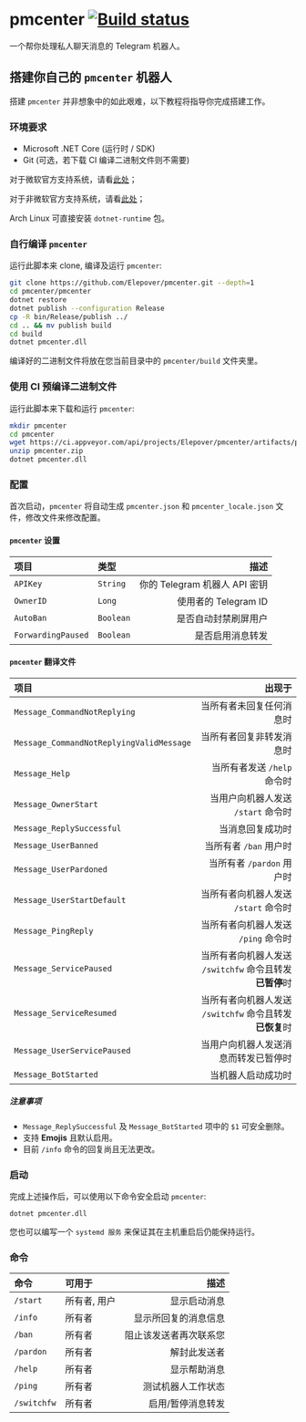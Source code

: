 # pmcenter [![Build status](https://ci.appveyor.com/api/projects/status/gmbdiackw0563980?svg=true)](https://ci.appveyor.com/project/Elepover/pmcenter)

一个帮你处理私人聊天消息的 Telegram 机器人。

## 搭建你自己的 `pmcenter` 机器人

搭建 `pmcenter` 并非想象中的如此艰难，以下教程将指导你完成搭建工作。

### 环境要求

- Microsoft .NET Core (运行时 / SDK)
- Git (可选，若下载 CI 编译二进制文件则不需要)

对于微软官方支持系统，请看[此处](https://see.wtf/XxTlf)；

对于非微软官方支持系统，请看[此处](https://see.wtf/sIjUZ)；

Arch Linux 可直接安装 `dotnet-runtime` 包。

### 自行编译 `pmcenter`

运行此脚本来 clone, 编译及运行 `pmcenter`:

```bash
git clone https://github.com/Elepover/pmcenter.git --depth=1
cd pmcenter/pmcenter
dotnet restore
dotnet publish --configuration Release
cp -R bin/Release/publish ../
cd .. && mv publish build
cd build
dotnet pmcenter.dll
```

编译好的二进制文件将放在您当前目录中的 `pmcenter/build` 文件夹里。

### 使用 CI 预编译二进制文件

运行此脚本来下载和运行 `pmcenter`:

```bash
mkdir pmcenter
cd pmcenter
wget https://ci.appveyor.com/api/projects/Elepover/pmcenter/artifacts/pmcenter.zip
unzip pmcenter.zip
dotnet pmcenter.dll
```

### 配置

首次启动，`pmcenter` 将自动生成 `pmcenter.json` 和 `pmcenter_locale.json` 文件，修改文件来修改配置。

#### `pmcenter` 设置

| 项目 | 类型 | 描述 |
| :---- | :----- | ----:|
| `APIKey` | `String` | 你的 Telegram 机器人 API 密钥 |
| `OwnerID` | `Long` | 使用者的 Telegram ID |
| `AutoBan` | `Boolean` | 是否自动封禁刷屏用户 |
| `ForwardingPaused` | `Boolean` | 是否启用消息转发 |

#### `pmcenter` 翻译文件

| 项目 | 出现于 |
| :---- | ----: |
| `Message_CommandNotReplying` | 当所有者未回复任何消息时 |
| `Message_CommandNotReplyingValidMessage` | 当所有者回复非转发消息时 |
| `Message_Help` | 当所有者发送 `/help` 命令时 |
| `Message_OwnerStart` | 当用户向机器人发送 `/start` 命令时 |
| `Message_ReplySuccessful` | 当消息回复成功时 |
| `Message_UserBanned` | 当所有者 `/ban` 用户时 |
| `Message_UserPardoned` | 当所有者 `/pardon` 用户时 |
| `Message_UserStartDefault` | 当所有者向机器人发送 `/start` 命令时 |
| `Message_PingReply` | 当所有者向机器人发送 `/ping` 命令时 |
| `Message_ServicePaused` | 当所有者向机器人发送 `/switchfw` 命令且转发**已暂停**时 |
| `Message_ServiceResumed` | 当所有者向机器人发送 `/switchfw` 命令且转发**已恢复**时 |
| `Message_UserServicePaused` | 当用户向机器人发送消息而转发已暂停时 |
| `Message_BotStarted` | 当机器人启动成功时 |

##### 注意事项

- `Message_ReplySuccessful` 及 `Message_BotStarted` 项中的 `$1` 可安全删除。
- 支持 **Emojis** 且默认启用。
- 目前 `/info` 命令的回复尚且无法更改。

### 启动

完成上述操作后，可以使用以下命令安全启动 `pmcenter`:

`dotnet pmcenter.dll`

您也可以编写一个 `systemd 服务` 来保证其在主机重启后仍能保持运行。

### 命令

| 命令 | 可用于 | 描述 |
| :---- | :---- | ----: |
| `/start` | 所有者, 用户 | 显示启动消息 |
| `/info` | 所有者 | 显示所回复的消息信息 |
| `/ban` | 所有者 | 阻止该发送者再次联系您 |
| `/pardon` | 所有者 | 解封此发送者 |
| `/help` | 所有者 | 显示帮助消息 |
| `/ping` | 所有者 | 测试机器人工作状态 |
| `/switchfw` | 所有者 | 启用/暂停消息转发 |
